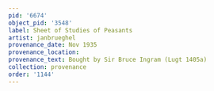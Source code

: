 ```yaml
---
pid: '6674'
object_pid: '3548'
label: Sheet of Studies of Peasants
artist: janbrueghel
provenance_date: Nov 1935
provenance_location:
provenance_text: Bought by Sir Bruce Ingram (Lugt 1405a)
collection: provenance
order: '1144'
---
```

